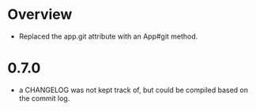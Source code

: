 Overview
========

* Replaced the app.git attribute with an App#git method.

# 0.7.0

* a CHANGELOG was not kept track of, but could be compiled based on the commit log.
